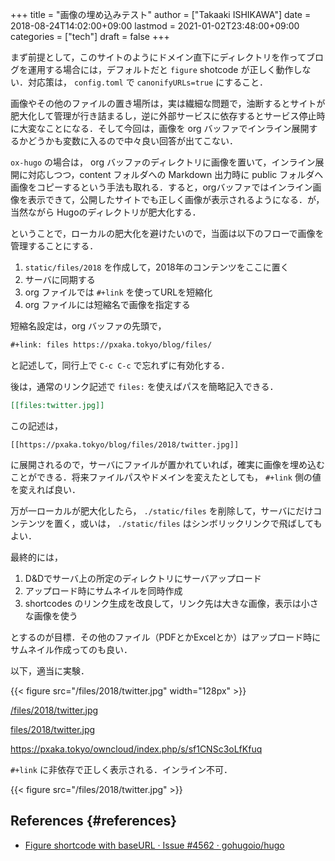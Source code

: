 +++
title = "画像の埋め込みテスト"
author = ["Takaaki ISHIKAWA"]
date = 2018-08-24T14:02:00+09:00
lastmod = 2021-01-02T23:48:00+09:00
categories = ["tech"]
draft = false
+++

まず前提として，このサイトのようにドメイン直下にディレクトリを作ってブログを運用する場合には，デフォルトだと `figure` shotcode が正しく動作しない．対応策は， `config.toml` で `canonifyURLs=true` にすること．

画像やその他のファイルの置き場所は，実は繊細な問題で，油断するとサイトが肥大化して管理が行き詰まるし，逆に外部サービスに依存するとサービス停止時に大変なことになる．そして今回は，画像を org バッファでインライン展開するかどうかも変数に入るので中々良い回答が出てこない．

`ox-hugo` の場合は， org バッファのディレクトリに画像を置いて，インライン展開に対応しつつ，content フォルダへの Markdown 出力時に public フォルダへ画像をコピーするという手法も取れる．すると，orgバッファではインライン画像を表示できて，公開したサイトでも正しく画像が表示されるようになる．が，当然ながら Hugoのディレクトリが肥大化する．

ということで，ローカルの肥大化を避けたいので，当面は以下のフローで画像を管理することにする．

1.  `static/files/2018` を作成して，2018年のコンテンツをここに置く
2.  サーバに同期する
3.  org ファイルでは `#+link` を使ってURLを短縮化
4.  org ファイルには短縮名で画像を指定する

短縮名設定は，org バッファの先頭で，

```org
#+link: files https://pxaka.tokyo/blog/files/
```

と記述して，同行上で `C-c C-c` で忘れずに有効化する．

後は，通常のリンク記述で `files:` を使えばパスを簡略記入できる．

```org
[[files:twitter.jpg]]
```

この記述は，

```nil
[[https://pxaka.tokyo/blog/files/2018/twitter.jpg]]
```

に展開されるので，サーバにファイルが置かれていれば，確実に画像を埋め込むことができる．将来ファイルパスやドメインを変えたとしても， `#+link` 側の値を変えれば良い．

万が一ローカルが肥大化したら， `./static/files` を削除して，サーバにだけコンテンツを置く，或いは， `./static/files` はシンボリックリンクで飛ばしてもよい．

最終的には，

1.  D&Dでサーバ上の所定のディレクトリにサーバアップロード
2.  アップロード時にサムネイルを同時作成
3.  shortcodes のリンク生成を改良して，リンク先は大きな画像，表示は小さな画像を使う

とするのが目標．その他のファイル（PDFとかExcelとか）はアップロード時にサムネイル作成ってのも良い．

以下，適当に実験．

{{< figure src="/files/2018/twitter.jpg" width="128px" >}}

[/files/2018/twitter.jpg](~/Dropbox/org/blog/static/files/2018/twitter.jpg)

[files/2018/twitter.jpg](../static/files/2018/twitter.jpg)

<https://pxaka.tokyo/owncloud/index.php/s/sf1CNSc3oLfKfuq>

`#+link` に非依存で正しく表示される．インライン不可．

{{< figure src="/files/2018/twitter.jpg" >}}


## References {#references}

-   [Figure shortcode with baseURL · Issue #4562 · gohugoio/hugo](https://github.com/gohugoio/hugo/issues/4562)
